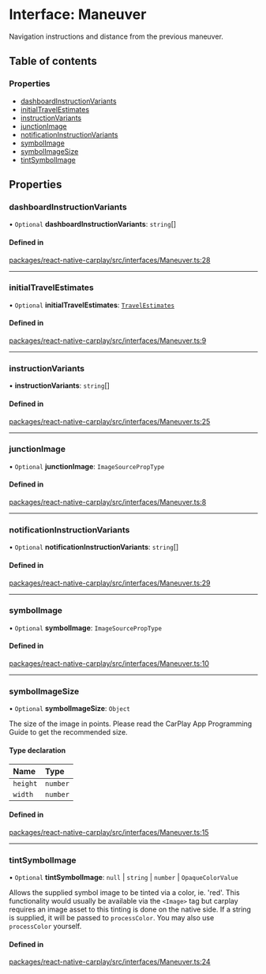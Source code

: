 # Interface: Maneuver

Navigation instructions and distance from the previous maneuver.

## Table of contents

### Properties

- [dashboardInstructionVariants](/docs/Maneuver.md#dashboardinstructionvariants)
- [initialTravelEstimates](/docs/Maneuver.md#initialtravelestimates)
- [instructionVariants](/docs/Maneuver.md#instructionvariants)
- [junctionImage](/docs/Maneuver.md#junctionimage)
- [notificationInstructionVariants](/docs/Maneuver.md#notificationinstructionvariants)
- [symbolImage](/docs/Maneuver.md#symbolimage)
- [symbolImageSize](/docs/Maneuver.md#symbolimagesize)
- [tintSymbolImage](/docs/Maneuver.md#tintsymbolimage)

## Properties

### dashboardInstructionVariants

• `Optional` **dashboardInstructionVariants**: `string`[]

#### Defined in

[packages/react-native-carplay/src/interfaces/Maneuver.ts:28](https://github.com/birkir/react-native-carplay/blob/2f9bd9c/packages/react-native-carplay/src/interfaces/Maneuver.ts#L28)

___

### initialTravelEstimates

• `Optional` **initialTravelEstimates**: [`TravelEstimates`](/docs/TravelEstimates.md)

#### Defined in

[packages/react-native-carplay/src/interfaces/Maneuver.ts:9](https://github.com/birkir/react-native-carplay/blob/2f9bd9c/packages/react-native-carplay/src/interfaces/Maneuver.ts#L9)

___

### instructionVariants

• **instructionVariants**: `string`[]

#### Defined in

[packages/react-native-carplay/src/interfaces/Maneuver.ts:25](https://github.com/birkir/react-native-carplay/blob/2f9bd9c/packages/react-native-carplay/src/interfaces/Maneuver.ts#L25)

___

### junctionImage

• `Optional` **junctionImage**: `ImageSourcePropType`

#### Defined in

[packages/react-native-carplay/src/interfaces/Maneuver.ts:8](https://github.com/birkir/react-native-carplay/blob/2f9bd9c/packages/react-native-carplay/src/interfaces/Maneuver.ts#L8)

___

### notificationInstructionVariants

• `Optional` **notificationInstructionVariants**: `string`[]

#### Defined in

[packages/react-native-carplay/src/interfaces/Maneuver.ts:29](https://github.com/birkir/react-native-carplay/blob/2f9bd9c/packages/react-native-carplay/src/interfaces/Maneuver.ts#L29)

___

### symbolImage

• `Optional` **symbolImage**: `ImageSourcePropType`

#### Defined in

[packages/react-native-carplay/src/interfaces/Maneuver.ts:10](https://github.com/birkir/react-native-carplay/blob/2f9bd9c/packages/react-native-carplay/src/interfaces/Maneuver.ts#L10)

___

### symbolImageSize

• `Optional` **symbolImageSize**: `Object`

The size of the image in points. Please read the CarPlay App Programming Guide
to get the recommended size.

#### Type declaration

| Name | Type |
| :------ | :------ |
| `height` | `number` |
| `width` | `number` |

#### Defined in

[packages/react-native-carplay/src/interfaces/Maneuver.ts:15](https://github.com/birkir/react-native-carplay/blob/2f9bd9c/packages/react-native-carplay/src/interfaces/Maneuver.ts#L15)

___

### tintSymbolImage

• `Optional` **tintSymbolImage**: ``null`` \| `string` \| `number` \| `OpaqueColorValue`

Allows the supplied symbol image to be tinted
via a color, ie. 'red'. This functionality would usually
be available via the `<Image>` tag but carplay requires
an image asset to this tinting is done on the native side.
If a string is supplied, it will be passed to `processColor`.
You may also use `processColor` yourself.

#### Defined in

[packages/react-native-carplay/src/interfaces/Maneuver.ts:24](https://github.com/birkir/react-native-carplay/blob/2f9bd9c/packages/react-native-carplay/src/interfaces/Maneuver.ts#L24)
